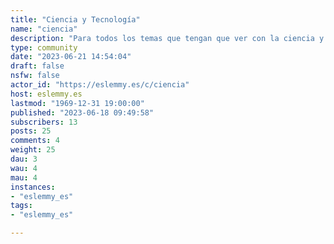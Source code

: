 ```yaml
---
title: "Ciencia y Tecnología" 
name: "ciencia"
description: "Para todos los temas que tengan que ver con la ciencia y la tecnología: investigaciones, informática, telefonía, redes, etc."
type: community
date: "2023-06-21 14:54:04"
draft: false
nsfw: false
actor_id: "https://eslemmy.es/c/ciencia"
host: eslemmy.es
lastmod: "1969-12-31 19:00:00"
published: "2023-06-18 09:49:58"
subscribers: 13
posts: 25
comments: 4
weight: 25
dau: 3
wau: 4
mau: 4
instances:
- "eslemmy_es"
tags: 
- "eslemmy_es"

---
```

